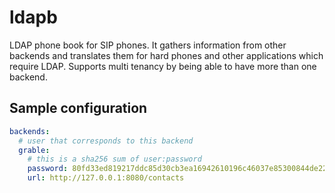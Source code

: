 # ldapb
LDAP phone book for SIP phones. It gathers information from other backends and translates them for hard phones
and other applications which require LDAP. Supports multi tenancy by being able to have more than one backend.

## Sample configuration
```yaml
backends:
  # user that corresponds to this backend
  grable:
    # this is a sha256 sum of user:password
    password: 80fd33ed819217ddc85d30cb3ea16942610196c46037e85300844de22fbccb23
    url: http://127.0.0.1:8080/contacts
```
